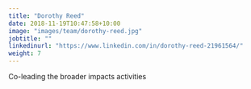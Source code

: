 ```yaml
---
title: "Dorothy Reed"
date: 2018-11-19T10:47:58+10:00
image: "images/team/dorothy-reed.jpg"
jobtitle: ""
linkedinurl: "https://www.linkedin.com/in/dorothy-reed-21961564/"
weight: 7
---
```


Co-leading the broader impacts activities
